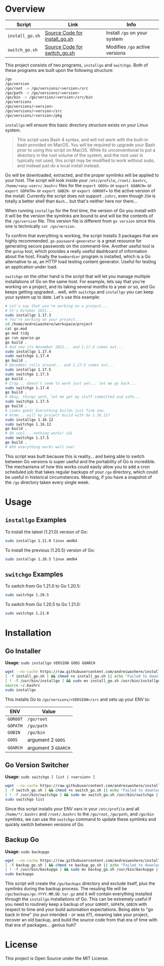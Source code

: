 # Overview

| Script | Link | Info |
|--------|------|------|
| `install_go.sh` | [Source Code for install_go.sh](https://raw.githubusercontent.com/andreiwashere/install-go/main/install_go.sh) | Install `/go` on your system |
| `switch_go.sh` | [Source Code for switch_go.sh](https://raw.githubusercontent.com/andreiwashere/install-go/main/switch_go.sh) | Modifies `/go` active versions |

This project consists of two programs, `installgo` and `switchgo`. Both of these programs are built upon the following structure:

```bash
/go
/go/version
/go/root -> /go/versions/<version>/src
/go/path -> /go/versions/<version>
/go/bin -> /go/version/<version>/src/bin
/go/versions
/go/versions/<version>
/go/versions/<version>/src
/go/versions/<version>/pkg
```

`installgo` will ensure this basic directory structure exists on your Linux system. 

> This script uses Bash 4 syntax, and will not work with the built-in bash provided on MacOS. You will be required to upgrade your Bash prior to using this script on MacOS. While its unconventional to put a directory in the root volume of the system, and the root user is typically not used, this script may be modified to work without sudo, and instead just do a local install instead.

Go will be downloaded, extracted, and the proper symlinks will be applied to your host. The script will look inside your `/etc/profile`, `/root/.bashrc`, `/home/<any-user>/.bashrc` files for the `export GOOS=` or `export GOARCH=` or `export GOPATH=` or `export GOBIN-` or `export GOROOT=` to the active version of the install. Currently the script does not support `.zshrc`, even though `ZSH` is totally a better shell than `Bash`... but that's neither here nor there...

When running `installgo` for the first time, the version of Go you install with it will be the version the symlinks are bound to and will be the contents of the `/go/version` file. This version file is different from `go version` since this one is technically `cat /go/version`. 

To confirm that everything is working, the script installs 3 packages that are highly recommended. `go-password-generator` is a great resource for generating secure passwords on the command-line. Another useful tool is the `gotop` tool, which provides a really useful dashboard of information about the host. Finally the `bombardier` program is installed, which is a Go alternative to `ab`, an HTTP load testing content generator. Useful for testing an application under load. 

`switchgo` on the other hand is the script that will let you manage multiple installations of Go on the same host. For example, lets say that you're working on a project, and its taking several months to a year or so, and Go keeps getting upgraded... well, with `switchgo` and `installgo` you can keep your system up to date. Let's use this example: 

```bash
# Let's say that you're working on a project...
# It's October 2021...
sudo installgo 1.17.3
# You're working on your project...
cd /home/andreiwashere/workspace/project
cat go.mod
go mod tidy
go run apario.go
go build .
# And now its November 2021... and 1.17.4 comes out...
sudo installgo 1.17.4
sudo switchgo 1.17.4
go build .
# December rolls around... and 1.17.5 comes out...
sudo installgo 1.17.5
sudo switchgo 1.17.5
go build .
# Crap... doesn't seem to work just yet... let me go back...
sudo switchgo 1.17.4
go build .
# Okay, things work, let me get my stuff committed and safe...
sudo switchgo 1.17.5
go build .
# Looks good! Everything builds just fine now.
# Hrmm... will my project build with Go 1.16.12?
sudo installgo 1.16.12
sudo switchgo 1.16.12
go build .
# Oh cool... nothing works! LOL
sudo switchgo 1.17.5
go build .
# Ahh everything works well now!
```

This script was built because this is reality... and being able to switch between Go versions is super useful and the portability of Go is incredible. The mechanisms of how this works could easily allow you to add a cron scheduled job that takes regular backups of your `/go` directory, which could be useful in historical circumstances. Meaning, if you have a snapshot of the `/go` directory taken every single week.

# Usage

## `installgo` Examples

To install the latest (1.21.0) version of Go: 

```bash
sudo installgo 1.21.0 linux amd64
```

To install the previous (1.20.5) version of Go: 

```bash
sudo installgo 1.20.5 linux amd64
```

## `switchgo` Examples

To switch from Go 1.21.0 to Go 1.20.5:

```bash
sudo switchgo 1.20.5
```

To switch from Go 1.20.5 to Go 1.21.0:

 ```bash
 sudo switchgo 1.21.0
 ```

# Installation 

## Go Installer

**Usage**: `sudo installgo VERSION GOOS GOARCH`

```bash
wget --no-cache https://raw.githubusercontent.com/andreiwashere/install-go/main/install_go.sh < /dev/null > /dev/null 2>&1
[ -f install_go.sh ] && chmod +x install_go.sh || echo "Failed to download install_go.sh"
[ ! -f /usr/bin/installgo ] && sudo mv install_go.sh /usr/bin/installgo || echo "Already installed!"
source ~/.bashrc
sudo installgo
```

This installs Go to `/go/versions/<VERSION>/src` and sets up your ENV to: 

| ENV | Value | 
|-----|-------|
| `GOROOT` | `/go/root` |
| `GOPATH` | `/go/path` |
| `GOBIN` | `/go/bin` |
| `GOOS` | argument 2 `GOOS` |
| `GOARCH` | argument 3 `GOARCH` |

## Go Version Switcher

**Usage**: `sudo switchgo [ list | <version> ]`

```bash
wget --no-cache https://raw.githubusercontent.com/andreiwashere/install-go/main/switch_go.sh < /dev/null > /dev/null 2>&1
[ -f switch_go.sh ] && chmod +x switch_go.sh || echo "Failed to download switch_go.sh"
[ ! -f /usr/bin/switchgo ] && sudo mv switch_go.sh /usr/bin/switchgo || echo "Already installed!"
sudo switchgo list
```

Since this script installs your ENV vars in your `/etc/profile` and all `/home/*/.bashrc` and `/root/.bashrc` to the `/go/root`, `/go/path`, and `/go/bin` symlinks, we can use the `switchgo` command to update these symlinks and quickly switch between versions of Go.

## Backup Go

**Usage**: `sudo backupgo`

```bash
wget --no-cache https://raw.githubusercontent.com/andreiwashere/install-go/main/backup_go.sh < /dev/null > /dev/null 2>&1
[ -f backup_go.sh ] && chmod +x backup_go.sh || echo "Failed to download backup_go.sh"
[ ! -f /usr/bin/backupgo ] && sudo mv backup_go.sh /usr/bin/backupgo || echo "Already installed!"
sudo backupgo
```

This script will create the `/go/backups` directory and exclude itself, plus the symlinks during the backup process. The resuling file will be `/go/backups/go.YYYY.MM.DD.tar.gz` and it will contain everything installed through the `installgo` installations of Go. This can be extremely useful if you need to routinely keep a backup of your `GOROOT`, `GOPATH`, `GOBIN` with respect to time and your build automation expectations. Being able to "go back in time" (no pun intended - or was it?), meaning take your project, recover an old backup, and build the source code from that era of time with that era of packages... genius huh? 

# License

This project is Open Source under the MIT License.
